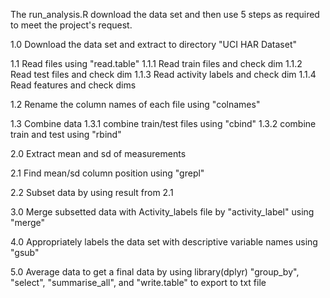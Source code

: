 The run_analysis.R download the data set and then use 5 steps as required to
meet the project's request.

1.0 Download the data set and extract to directory "UCI HAR Dataset"

1.1 Read files using "read.table"
1.1.1 Read train files and check dim
1.1.2 Read test files and check dim
1.1.3 Read activity labels and check dim
1.1.4 Read features and check dims

1.2 Rename the column names of each file using "colnames"

1.3 Combine data
1.3.1 combine train/test files using "cbind"
1.3.2 combine train and test using "rbind"

2.0 Extract mean and sd of measurements

2.1 Find mean/sd column position using "grepl"

2.2 Subset data by using result from 2.1

3.0 Merge subsetted data with Activity_labels file by "activity_label" using "merge"

4.0 Appropriately labels the data set with descriptive variable names using "gsub"

5.0 Average data to get a final data by using library(dplyr) "group_by", "select", "summarise_all", and "write.table" to export to txt file

